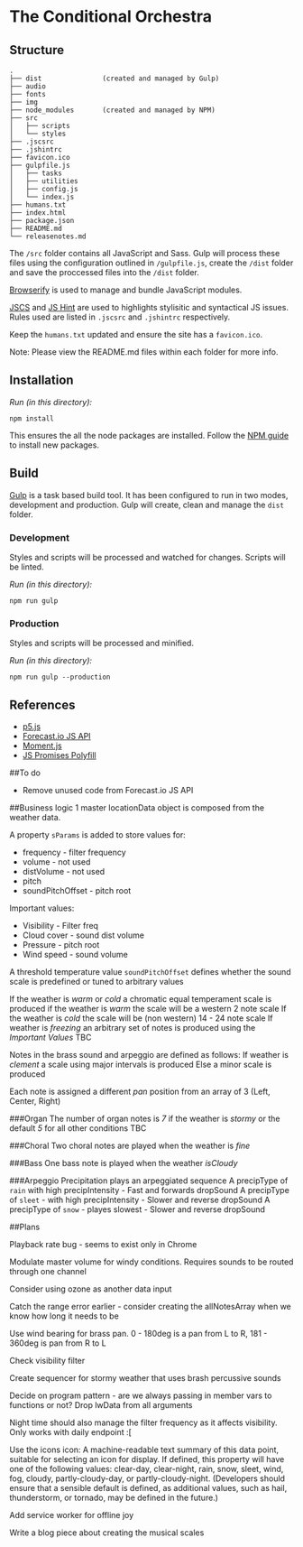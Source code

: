 # The Conditional Orchestra

## Structure

	.
	├── dist               (created and managed by Gulp)
	├── audio
	├── fonts
	├── img
	├── node_modules       (created and managed by NPM)
	├── src
	│   ├── scripts
	│   └── styles
	├── .jscsrc
	├── .jshintrc
	├── favicon.ico
	├── gulpfile.js
	│   ├── tasks
	│   ├── utilities
	│   ├── config.js
	│   └── index.js
	├── humans.txt
	├── index.html
	├── package.json
	├── README.md
	└── releasenotes.md

The `/src` folder contains all JavaScript and Sass. Gulp will process these files using the configuration outlined in `/gulpfile.js`, create the `/dist` folder and save the proccessed files into the `/dist` folder.

[Browserify](http://browserify.org/) is used to manage and bundle JavaScript modules.

[JSCS](http://jscs.info/rules.html) and [JS Hint](http://jshint.com/docs/options/) are used to highlights stylisitic and syntactical JS issues. Rules used are listed in `.jscsrc` and `.jshintrc` respectively.

Keep the `humans.txt` updated and ensure the site has a `favicon.ico`.

Note: Please view the README.md files within each folder for more info.

## Installation

*Run (in this directory):*

  `npm install`

This ensures the all the node packages are installed. Follow the [NPM guide](https://docs.npmjs.com/cli/install) to install new packages.

## Build

[Gulp](https://github.com/gulpjs/gulp/blob/master/docs/getting-started.md) is a task based build tool. It has been configured to run in two modes, development and production. Gulp will create, clean and manage the `dist` folder.

### Development

Styles and scripts will be processed and watched for changes. Scripts will be linted.

*Run (in this directory):*

  `npm run gulp`

### Production

Styles and scripts will be processed and minified.

*Run (in this directory):*

  `npm run gulp --production`

## References

* [p5.js](http://p5js.org/)
* [Forecast.io JS API](https://github.com/iantearle/forecast.io-javascript-api)
* [Moment.js](http://momentjs.com/)
* [JS Promises Polyfill](https://www.npmjs.com/package/es6-promise-polyfill)

##To do

* Remove unused code from Forecast.io JS API

##Business logic
1 master locationData object is composed from the weather data.

A property `sParams` is added to store values for:
* frequency - filter frequency
* volume - not used
* distVolume - not used
* pitch
* soundPitchOffset - pitch root

Important values:
* Visibility - Filter freq  
* Cloud cover - sound dist volume
* Pressure - pitch root
* Wind speed - sound volume

A threshold temperature value `soundPitchOffset` defines whether the sound scale is predefined or tuned to arbitrary values

If the weather is _warm_ or _cold_ a chromatic equal temperament scale is produced
if the weather is _warm_ the scale will be a western 2 note scale
If the weather is _cold_ the scale will be (non western) 14 - 24 note scale
If weather is _freezing_ an arbitrary set of notes is produced using the _Important Values_ TBC

Notes in the brass sound and arpeggio are defined as follows:
If weather is _clement_ a scale using major intervals is produced
Else a minor scale is produced

Each note is assigned a different _pan_ position from an array of 3 (Left, Center, Right)

###Organ
The number of organ notes is _7_ if the weather is _stormy_
or the default _5_ for all other conditions TBC

###Choral
Two choral notes are played when the weather is _fine_

###Bass
One bass note is played when the weather _isCloudy_

###Arpeggio
Precipitation plays an arpeggiated sequence
A precipType of `rain` with high precipIntensity - Fast and forwards dropSound
A precipType of `sleet` - with high precipIntensity - Slower and reverse dropSound
A precipType of `snow` - playes slowest - Slower and reverse dropSound

##Plans

Playback rate bug - seems to exist only in Chrome

Modulate master volume for windy conditions. Requires sounds to be routed through one channel

Consider using ozone as another data input

Catch the range error earlier - consider creating the allNotesArray when we know how long it needs to be

Use wind bearing for brass pan. 0 - 180deg is a pan from L to R, 181 - 360deg is pan from R to L

Check visibility filter

Create sequencer for stormy weather that uses brash percussive sounds

Decide on program pattern - are we always passing in member vars to functions or not?
Drop lwData from all arguments

Night time should also manage the filter frequency as it affects visibility. Only works with daily endpoint :[

Use the icons
icon: A machine-readable text summary of this data point, suitable for selecting an icon for display. If defined, this property will have one of the following values: clear-day, clear-night, rain, snow, sleet, wind, fog, cloudy, partly-cloudy-day, or partly-cloudy-night. (Developers should ensure that a sensible default is defined, as additional values, such as hail, thunderstorm, or tornado, may be defined in the future.)

Add service worker for offline joy

Write a blog piece about creating the musical scales
